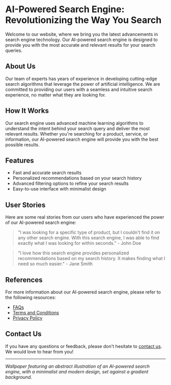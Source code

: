 <!--font:Cabin-->

# AI-Powered Search Engine: Revolutionizing the Way You Search

Welcome to our website, where we bring you the latest advancements in search engine technology. Our AI-powered search engine is designed to provide you with the most accurate and relevant results for your search queries.

## About Us

Our team of experts has years of experience in developing cutting-edge search algorithms that leverage the power of artificial intelligence. We are committed to providing our users with a seamless and intuitive search experience, no matter what they are looking for.

## How It Works

Our search engine uses advanced machine learning algorithms to understand the intent behind your search query and deliver the most relevant results. Whether you're searching for a product, service, or information, our AI-powered search engine will provide you with the best possible results.

## Features

- Fast and accurate search results
- Personalized recommendations based on your search history
- Advanced filtering options to refine your search results
- Easy-to-use interface with minimalist design

## User Stories

Here are some real stories from our users who have experienced the power of our AI-powered search engine:

> "I was looking for a specific type of product, but I couldn't find it on any other search engine. With this search engine, I was able to find exactly what I was looking for within seconds." - John Doe

> "I love how this search engine provides personalized recommendations based on my search history. It makes finding what I need so much easier." - Jane Smith

## References

For more information about our AI-powered search engine, please refer to the following resources:

- [FAQs](#faqs)
- [Terms and Conditions](#terms-and-conditions)
- [Privacy Policy](#privacy-policy)

## Contact Us

If you have any questions or feedback, please don't hesitate to [contact us](#contact-us). We would love to hear from you! 

---

*Wallpaper featuring an abstract illustration of an AI-powered search engine, with a minimalist and modern design, set against a gradient background.*

<!--

Write me content for website with wallpaper which alt text is:

"A wallpaper featuring an abstract illustration of an AI-powered search engine, with a minimalist and modern design, set against a gradient background."

The name/title of the page should not be 1:1 copy of the alt text but rather a real content of the website which is using this wallpaper.

- Use markdown format 
- Start with heading
- Heading should be short and concise
- The content should look like a real website 
- The website should not be about the wallpaper, wallpaper is just a related background
- Heading should be contain work "wallpaper" or "background"
- Include real sections like references, contact, user stories, etc. use things relevant to the page purpose.
- Feel free to use structure like headings, bullets, numbering, blockquotes, paragraphs, horizontal lines, etc.
- You can use formatting like bold or _italic_
- You can include UTF-8 emojis
- Links should be only #hash anchors (and you can refer to the document itself)
- Do not include images


---


# AI-Powered Search Engine: Revolutionizing the Way You Search

Welcome to our website, where we bring you the latest advancements in search engine technology. Our AI-powered search engine is designed to provide you with the most accurate and relevant results for your search queries.

## About Us

Our team of experts has years of experience in developing cutting-edge search algorithms that leverage the power of artificial intelligence. We are committed to providing our users with a seamless and intuitive search experience, no matter what they are looking for.

## How It Works

Our search engine uses advanced machine learning algorithms to understand the intent behind your search query and deliver the most relevant results. Whether you're searching for a product, service, or information, our AI-powered search engine will provide you with the best possible results.

## Features

- Fast and accurate search results
- Personalized recommendations based on your search history
- Advanced filtering options to refine your search results
- Easy-to-use interface with minimalist design

## User Stories

Here are some real stories from our users who have experienced the power of our AI-powered search engine:

> "I was looking for a specific type of product, but I couldn't find it on any other search engine. With this search engine, I was able to find exactly what I was looking for within seconds." - John Doe

> "I love how this search engine provides personalized recommendations based on my search history. It makes finding what I need so much easier." - Jane Smith

## References

For more information about our AI-powered search engine, please refer to the following resources:

- [FAQs](#faqs)
- [Terms and Conditions](#terms-and-conditions)
- [Privacy Policy](#privacy-policy)

## Contact Us

If you have any questions or feedback, please don't hesitate to [contact us](#contact-us). We would love to hear from you! 

---

*Wallpaper featuring an abstract illustration of an AI-powered search engine, with a minimalist and modern design, set against a gradient background.*

-->
